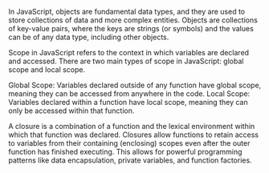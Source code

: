 In JavaScript, objects are fundamental data types, and they are used to store collections of data and more complex entities. Objects are collections of key-value pairs, where the keys are strings (or symbols) and the values can be of any data type, including other objects.

Scope in JavaScript refers to the context in which variables are declared and accessed. There are two main types of scope in JavaScript: global scope and local scope.

Global Scope: Variables declared outside of any function have global scope, meaning they can be accessed from anywhere in the code.
Local Scope: Variables declared within a function have local scope, meaning they can only be accessed within that function.

A closure is a combination of a function and the lexical environment within which that function was declared. Closures allow functions to retain access to variables from their containing (enclosing) scopes even after the outer function has finished executing. This allows for powerful programming patterns like data encapsulation, private variables, and function factories.
